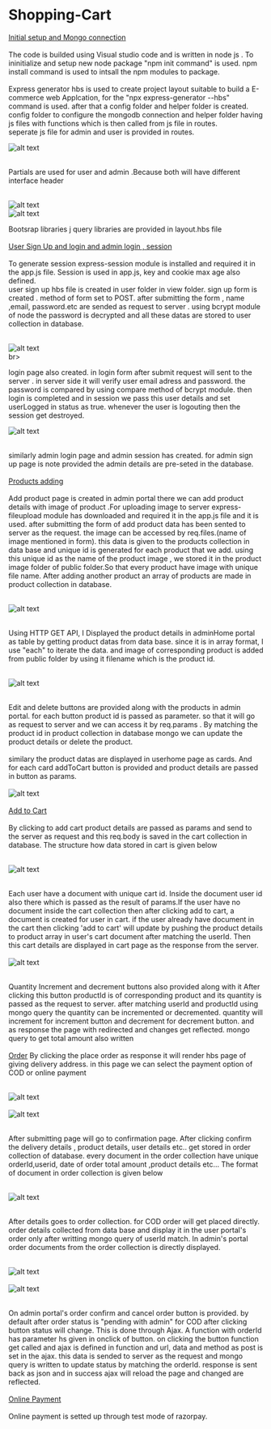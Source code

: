 # Shopping-Cart
<ins>Initial setup and Mongo connection</ins><br>
<br>
The code is builded using Visual studio code and is written in node js . To ininitialize and setup new node package "npm init command" is used. npm install command is used to intsall the npm modules to package.<br><br> Express generator hbs is used to create project layout suitable to build a E-commerce web Applcation, for the "npx express-generator --hbs" command is used. after that a config folder and helper folder is created. config folder to configure the mongodb connection and helper folder having js files with functions which is then called from js file in routes. <br>
seperate js file for admin and user is provided in routes.<br>

![alt text](https://user-images.githubusercontent.com/114420318/193441263-c95545c2-1ef7-4dd5-9c1c-b7ae9b45b842.png)<br><br>

Partials are used for user and admin .Because both will have different interface header<br><br>

![alt text](https://user-images.githubusercontent.com/114420318/193441378-cd946ee4-eddd-4f11-a314-63d4684cb767.jpg)<br>
![alt text](https://user-images.githubusercontent.com/114420318/193441385-f15f7f19-fea1-43fa-9522-6f939f8518d8.jpg)<br>

Bootsrap libraries j query libraries are provided in layout.hbs file<br><br>
<ins>User Sign Up and login and admin login , session</ins><br><br>
To generate session express-session module is installed and required it in the app.js file. Session is used in app.js, key and cookie max age also defined.<br>
user sign up hbs file is created in user folder in view folder. sign up form is created . method of form set to POST. after submitting the form , name ,email, password.etc  are sended as request to server . using bcrypt module of node the password is decrypted and all these datas are stored to user collection in database.
<br><br>

![alt text](https://user-images.githubusercontent.com/114420318/193441981-af5c431e-b8e0-43e2-ba05-614ef5a125d8.png)<br>br>

login page also created. in login form after submit request will sent to the server . in server side it will verify user email adress and password. the password is compared by using compare method of bcrypt module. then login is completed and in session we pass this user details and set userLogged in status as true. whenever the user is logouting then the session get destroyed.

![alt text](https://user-images.githubusercontent.com/114420318/193442214-d35023b1-10e0-4e4e-9796-6be12cddf6bf.png)<br><br>

similarly admin login page and admin session has created. for admin sign up page is note provided the admin details are pre-seted in the database.<br><br>
<ins>Products adding</ins><br><br>
Add product page is created in admin portal there we can add product details with image of product .For uploading image to server express-fileupload module has downloaded and required it in the app.js file and it is used. after submitting the form of add product data has been sented to server as the request. the image can be accessed by req.files.(name of image mentioned in form). this data is given to the products collection in data base and unique id is generated for each product that we add. using this unique id as the name of the product image , we stored it in the product image folder of public folder.So that every product have image with unique file name. After adding another product an array of products are made in product collection in database.<br><br>

![alt text](https://user-images.githubusercontent.com/114420318/193444590-ce04429d-9512-4e6d-8474-886529b5bb31.png)<br><br>

Using HTTP GET API, I Displayed the product details in adminHome portal as table by getting product datas from data base. since it is in array format, I use "each" to iterate the data. and image of corresponding product is added from public folder by using it filename which is the product id.<br><br>

![alt text](https://user-images.githubusercontent.com/114420318/193445023-a9ceb9a1-af04-42aa-9c8f-173281906638.png)<br><br>

Edit and delete buttons are provided along with the products in admin portal. for each button product id is passed as parameter. so that it will go as request to server and we can access it by req.params . By matching the product id in product collection in database mongo we can update the product details or delete the product.<br><br>
similary the product datas are displayed in userhome page as cards. And for each card addToCart button is provided and product details are passed in button as params.<br><br>
![alt text](https://user-images.githubusercontent.com/114420318/193445426-7a426b94-91e8-460b-acf9-9f78ef90475e.png)<br><br>
<ins>Add to Cart</ins><br><br>
By clicking to add cart product details are passed as params and send to the server as request and this req.body is saved in the cart collection in database. The structure how data stored in cart is given below <br><br>

![alt text](https://user-images.githubusercontent.com/114420318/193446769-9774dfaf-21a9-4d79-b0f7-98ed16fc5ee1.png)<br><br>

Each user have a document with unique cart id. Inside the document user id also there which is passed as the result of params.If the user have no document inside the cart collection then after clicking add to cart, a document is created for user in cart. if the user already have document in the cart then clicking 'add to cart' will update by pushing the product details to product array in user's cart document after matching the userId. Then this cart details are displayed in cart page as the response from the server.<br><br>
![alt text](https://user-images.githubusercontent.com/114420318/193447114-55772c23-d185-4bc3-9197-4456138ed27e.png)<br><br>

Quantity Increment and decrement buttons also provided along with it After clicking this button productId is of corresponding product and its quantity is passed as the request to server. after matching userId and productId using mongo query the quantity can be incremented or decremented. quantity will increment for increment button and decrement for decrement button. and as response the page with redirected and changes get reflected. mongo query to get total amount also written<br><br>
<ins>Order</ins>
By clicking the place order as response it will render hbs page of giving delivery address. in this page we can select the payment option of COD or online payment<br><br>

![alt text](https://user-images.githubusercontent.com/114420318/193449365-71725fd6-f01d-46ef-aa2e-a8a527a5a8b3.png)<br><br>
![alt text](https://user-images.githubusercontent.com/114420318/193449382-9357bb6b-2ae4-4f20-a049-11ac2a26bac5.png)<br><br>

After submitting page will go to confirmation page. After clicking confirm  the delivery details , product details, user details etc.. get stored in order collection of database. every document in the order collection have unique orderId,userid, date of order total amount ,product details etc... The format of document in order collection is given below<br><br>

![alt text](https://user-images.githubusercontent.com/114420318/193449451-a40689ed-bf03-4a72-babd-3db30d5f745d.png)<br><br>

After details goes to order collection. for COD order will get placed directly. order details collected from data base and display it in the user portal's order only after writting mongo query of userId match. In admin's portal order documents from the order collection is directly displayed.<br><br>

![alt text](https://user-images.githubusercontent.com/114420318/193449910-a787b90f-392a-4424-aac1-6c67d21cd9ea.png)<br><br>
![alt text](https://user-images.githubusercontent.com/114420318/193449927-68cd2ca8-870c-479e-9942-79c56c15ab12.png)<br><br>

On admin portal's order confirm and cancel order button is provided. by default after order status is "pending with admin" for COD after clicking  button status will change. This is done through Ajax. A function with orderId has parameter hs given in onclick of button. on clicking the button function get called and ajax is defined in function and url, data and method as post is set in the ajax. this data is sended to server as the request and mongo query is written to update status by matching the orderId. response is sent back as json and in success ajax will reload the page and changed are reflected.
<br><br>
<ins>Online Payment</ins><br><br>
Online payment is setted up through test mode of razorpay.
